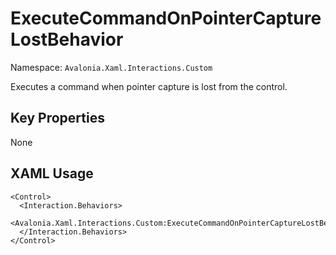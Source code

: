 # ExecuteCommandOnPointerCaptureLostBehavior

Namespace: `Avalonia.Xaml.Interactions.Custom`

Executes a command when pointer capture is lost from the control.



## Key Properties
None

## XAML Usage
```xaml
<Control>
  <Interaction.Behaviors>
    <Avalonia.Xaml.Interactions.Custom:ExecuteCommandOnPointerCaptureLostBehavior/>
  </Interaction.Behaviors>
</Control>
```
